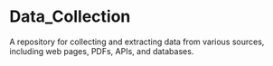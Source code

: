 # Data_Collection
A repository for collecting and extracting data from various sources, including web pages, PDFs, APIs, and databases.
